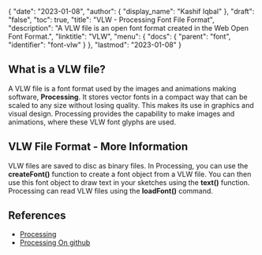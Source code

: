 {
  "date": "2023-01-08",
  "author": {
    "display_name": "Kashif Iqbal"
  },
  "draft": "false",
  "toc": true,
  "title": "VLW - Processing Font File Format",
  "description": "A VLW file is an open font format created in the Web Open Font Format.",
  "linktitle": "VLW",
  "menu": {
    "docs": {
      "parent": "font",
      "identifier": "font-vlw"
    }
  },
  "lastmod": "2023-01-08"
}

## What is a VLW file?

A VLW file is a font format used by the images and animations making software, **Processing**. It stores vector fonts in a compact way that can be scaled to any size without losing quality. This makes its use in graphics and visual design. Processing provides the capability to make images and animations, where these VLW font glyphs are used.

## VLW File Format - More Information

VLW files are saved to disc as binary files. In Processing, you can use the **createFont()** function to create a font object from a VLW file. You can then use this font object to draw text in your sketches using the **text()** function. Processing can read VLW files using the **loadFont()** command.

## **References**

 * [Processing](https://processing.org/)
 * [Processing On github](https://github.com/processing)
